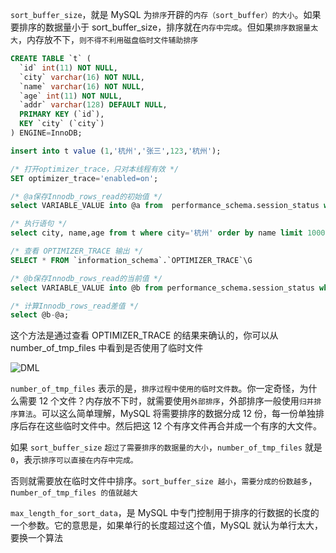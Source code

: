 `sort_buffer_size`，就是 MySQL 为`排序`开辟的`内存（sort_buffer）的大小`。如果要排序的数据量小于 sort_buffer_size，排序就在`内存中完成`。但如果`排序数据量太大`，内存放不下，`则不得不利用磁盘临时文件辅助排序`

```sql
CREATE TABLE `t` (
  `id` int(11) NOT NULL,
  `city` varchar(16) NOT NULL,
  `name` varchar(16) NOT NULL,
  `age` int(11) NOT NULL,
  `addr` varchar(128) DEFAULT NULL,
  PRIMARY KEY (`id`),
  KEY `city` (`city`)
) ENGINE=InnoDB;

insert into t value (1,'杭州','张三',123,'杭州');
```

```sql
/* 打开optimizer_trace，只对本线程有效 */
SET optimizer_trace='enabled=on'; 

/* @a保存Innodb_rows_read的初始值 */
select VARIABLE_VALUE into @a from  performance_schema.session_status where variable_name = 'Innodb_rows_read';

/* 执行语句 */
select city, name,age from t where city='杭州' order by name limit 1000; 

/* 查看 OPTIMIZER_TRACE 输出 */
SELECT * FROM `information_schema`.`OPTIMIZER_TRACE`\G

/* @b保存Innodb_rows_read的当前值 */
select VARIABLE_VALUE into @b from performance_schema.session_status where variable_name = 'Innodb_rows_read';

/* 计算Innodb_rows_read差值 */
select @b-@a;
```

这个方法是通过查看 OPTIMIZER_TRACE 的结果来确认的，你可以从 number_of_tmp_files 中看到是否使用了临时文件

![DML](https://github.com/kareTauren/pratice/blob/master/mysql/%E7%90%86%E8%AE%BA/img/optimizer_trace.png)


`number_of_tmp_files` 表示的是，`排序过程中使用的临时文件数`。你一定奇怪，为什么需要 12 个文件？内存放不下时，就需要使用`外部排序`，外部排序一般使用`归并排序算法`。可以这么简单理解，MySQL 将需要排序的数据分成 12 份，每一份单独排序后存在这些临时文件中。然后把这 12 个有序文件再合并成一个有序的大文件。

如果 `sort_buffer_size` `超过了需要排序的数据量的大小`，`number_of_tmp_files` 就是 `0`，表示`排序可以直接在内存中完成。`

否则就需要放在临时文件中排序。`sort_buffer_size 越小`，`需要分成的份数越多`，n`umber_of_tmp_files 的值就越大`


`max_length_for_sort_data`，是 MySQL 中专门控制用于排序的行数据的长度的一个参数。它的意思是，如果单行的长度超过这个值，MySQL 就认为单行太大，要换一个算法